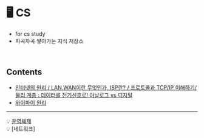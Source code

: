 #  🖥️ CS
- for cs study   
- 차곡차곡 쌓아가는 지식 저장소
</br>

## Contents
* [인터넷의 원리 / LAN,WAN이란 무엇인가, ISP란? / 프로토콜과 TCP/IP 이해하기/ 물리 계층 : 데이터를 전기신호로! 아날로그 vs 디지털](https://blog.naver.com/wngjs3/222053320101)
* [와이파이 원리](https://blog.naver.com/suk91ko/220318656831) </br>
----

💡 [운영체제](https://github.com/ERIN56/CS-STUDY/blob/master/%EC%9A%B4%EC%98%81%EC%B2%B4%EC%A0%9C/README.md) </br>
💡 [네트워크]
